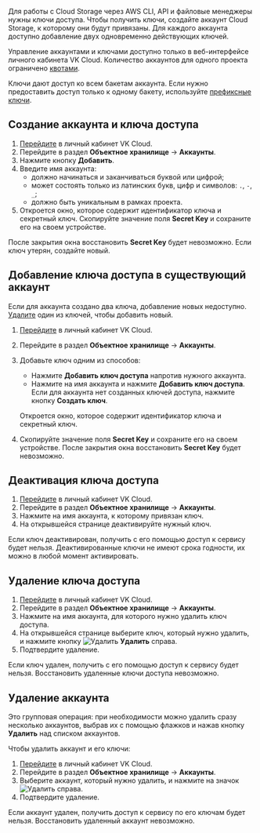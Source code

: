 Для работы с Cloud Storage через AWS CLI, API и файловые менеджеры нужны ключи доступа. Чтобы получить ключи, создайте аккаунт Cloud Storage, к которому они будут привязаны. Для каждого аккаунта доступно добавление двух одновременно действующих ключей.

Управление аккаунтами и ключами доступно только в веб-интерфейсе личного кабинета VK Cloud. Количество аккаунтов для одного проекта ограничено [квотами](https://cloud.vk.com/docs/base/account/concepts/quotasandlimits#obektnoe_hranilishche_s3_7c76c44f).

<warn>

Ключи дают доступ ко всем бакетам аккаунта. Если нужно предоставить доступ только к одному бакету, используйте [префиксные ключи](../../../references#prefiksnye_klyuchi).

</warn>

## Создание аккаунта и ключа доступа

1. [Перейдите](https://msk.cloud.vk.com/app/) в личный кабинет VK Cloud.
1. Перейдите в раздел **Объектное хранилище** → **Аккаунты**.
1. Нажмите кнопку **Добавить**.
1. Введите имя аккаунта:
    - должно начинаться и заканчиваться буквой или цифрой;
    - может состоять только из латинских букв, цифр и символов: `.`, `-`, `_`;
    - должно быть уникальным в рамках проекта.
1. Откроется окно, которое содержит идентификатор ключа и секретный ключ. Скопируйте значение поля **Secret Key** и сохраните его на своем устройстве.

<warn>

После закрытия окна восстановить **Secret Key** будет невозможно. Если ключ утерян, создайте новый.

</warn>

## Добавление ключа доступа в существующий аккаунт

Если для аккаунта создано два ключа, добавление новых недоступно. [Удалите](../access-keys#udalenie_klyucha_dostupa) один из ключей, чтобы добавить новый.

1. [Перейдите](https://msk.cloud.vk.com/app/) в личный кабинет VK Cloud.
1. Перейдите в раздел **Объектное хранилище** → **Аккаунты**.
1. Добавьте ключ одним из способов:

    - Нажмите **Добавить ключ доступа** напротив нужного аккаунта.
    - Нажмите на имя аккаунта и нажмите **Добавить ключ доступа**. Если для аккаунта нет созданных ключей доступа, нажмите кнопку **Создать ключ**.

    Откроется окно, которое содержит идентификатор ключа и секретный ключ.
1. Скопируйте значение поля **Secret Key** и сохраните его на своем устройстве. После закрытия окна восстановить **Secret Key** будет невозможно.

## Деактивация ключа доступа

1. [Перейдите](https://msk.cloud.vk.com/app/) в личный кабинет VK Cloud.
1. Перейдите в раздел **Объектное хранилище** → **Аккаунты**.
1. Нажмите на имя аккаунта, к которому привязан ключ.
1. На открывшейся странице деактивируйте нужный ключ.

Если ключ деактивирован, получить с его помощью доступ к сервису будет нельзя. Деактивированные ключи не имеют срока годности, их можно в любой момент активировать.

## Удаление ключа доступа

1. [Перейдите](https://msk.cloud.vk.com/app/) в личный кабинет VK Cloud.
1. Перейдите в раздел **Объектное хранилище** → **Аккаунты**.
1. Нажмите на имя аккаунта, для которого нужно удалить ключ доступа.
1. На открывшейся странице выберите ключ, который нужно удалить, и нажмите кнопку ![Удалить](./assets/delete-icon.svg "inline") **Удалить** справа.
1. Подтвердите удаление.

Если ключ удален, получить с его помощью доступ к сервису будет нельзя. Восстановить удаленные ключи доступа невозможно.

## Удаление аккаунта

Это групповая операция: при необходимости можно удалить сразу несколько аккаунтов, выбрав их с помощью флажков и нажав кнопку **Удалить** над списком аккаунтов.

Чтобы удалить аккаунт и его ключи:

1. [Перейдите](https://msk.cloud.vk.com/app/) в личный кабинет VK Cloud.
1. Перейдите в раздел **Объектное хранилище** → **Аккаунты**.
1. Выберите аккаунт, который нужно удалить, и нажмите на значок ![Удалить](./assets/delete-icon.svg "inline") справа.
1. Подтвердите удаление.

Если аккаунт удален, получить доступ к сервису по его ключам будет нельзя. Восстановить удаленный аккаунт невозможно.
